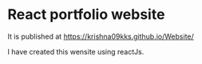# React portfolio website

It is published at https://krishna09kks.github.io/Website/

I have created this wensite using reactJs.
